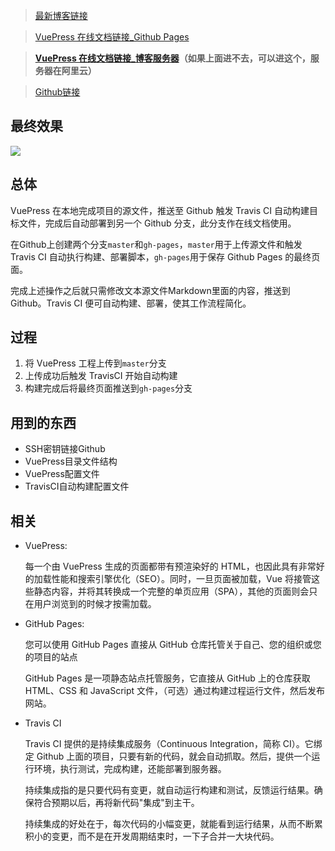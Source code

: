 > [最新博客链接](https://tsanfer.xyz/创建-vuepress-githubpages-travisci-在线文档)

> [VuePress 在线文档链接_Github Pages](https://tsanfer.github.io/VuePress-GithubPages-TravisCI/)

> **[VuePress 在线文档链接_博客服务器](https://tsanfer.xyz/VuePress-GithubPages-TravisCI/)（如果上面进不去，可以进这个，服务器在阿里云）**

> [Github链接](https://github.com/Tsanfer/VuePress-GithubPages-TravisCI)

## 最终效果

![](https://cdn-oss.tsanfer.xyz/image/20200316184115.png)



## 总体

VuePress 在本地完成项目的源文件，推送至 Github 触发 Travis CI 自动构建目标文件，完成后自动部署到另一个 Github 分支，此分支作在线文档使用。

在Github上创建两个分支`master`和`gh-pages`，`master`用于上传源文件和触发 Travis CI 自动执行构建、部署脚本，`gh-pages`用于保存 Github Pages 的最终页面。

完成上述操作之后就只需修改文本源文件Markdown里面的内容，推送到Github。Travis CI 便可自动构建、部署，使其工作流程简化。



## 过程

1. 将 VuePress 工程上传到`master`分支
2. 上传成功后触发 TravisCI 开始自动构建
3. 构建完成后将最终页面推送到`gh-pages`分支



## 用到的东西

- SSH密钥链接Github
- VuePress目录文件结构
- VuePress配置文件
- TravisCI自动构建配置文件



## 相关

- VuePress: 

  每一个由 VuePress 生成的页面都带有预渲染好的 HTML，也因此具有非常好的加载性能和搜索引擎优化（SEO）。同时，一旦页面被加载，Vue 将接管这些静态内容，并将其转换成一个完整的单页应用（SPA），其他的页面则会只在用户浏览到的时候才按需加载。

- GitHub Pages:

  您可以使用 GitHub Pages 直接从 GitHub 仓库托管关于自己、您的组织或您的项目的站点

  GitHub Pages 是一项静态站点托管服务，它直接从 GitHub 上的仓库获取 HTML、CSS 和 JavaScript 文件，（可选）通过构建过程运行文件，然后发布网站。

- Travis CI 

  Travis CI 提供的是持续集成服务（Continuous Integration，简称 CI）。它绑定 Github 上面的项目，只要有新的代码，就会自动抓取。然后，提供一个运行环境，执行测试，完成构建，还能部署到服务器。

  持续集成指的是只要代码有变更，就自动运行构建和测试，反馈运行结果。确保符合预期以后，再将新代码"集成"到主干。

  持续集成的好处在于，每次代码的小幅变更，就能看到运行结果，从而不断累积小的变更，而不是在开发周期结束时，一下子合并一大块代码。